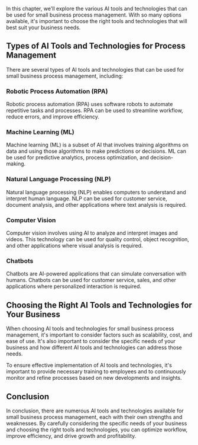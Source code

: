 

In this chapter, we'll explore the various AI tools and technologies that can be used for small business process management. With so many options available, it's important to choose the right tools and technologies that will best suit your business needs.

Types of AI Tools and Technologies for Process Management
---------------------------------------------------------

There are several types of AI tools and technologies that can be used for small business process management, including:

### Robotic Process Automation (RPA)

Robotic process automation (RPA) uses software robots to automate repetitive tasks and processes. RPA can be used to streamline workflow, reduce errors, and improve efficiency.

### Machine Learning (ML)

Machine learning (ML) is a subset of AI that involves training algorithms on data and using those algorithms to make predictions or decisions. ML can be used for predictive analytics, process optimization, and decision-making.

### Natural Language Processing (NLP)

Natural language processing (NLP) enables computers to understand and interpret human language. NLP can be used for customer service, document analysis, and other applications where text analysis is required.

### Computer Vision

Computer vision involves using AI to analyze and interpret images and videos. This technology can be used for quality control, object recognition, and other applications where visual analysis is required.

### Chatbots

Chatbots are AI-powered applications that can simulate conversation with humans. Chatbots can be used for customer service, sales, and other applications where personalized interaction is required.

Choosing the Right AI Tools and Technologies for Your Business
--------------------------------------------------------------

When choosing AI tools and technologies for small business process management, it's important to consider factors such as scalability, cost, and ease of use. It's also important to consider the specific needs of your business and how different AI tools and technologies can address those needs.

To ensure effective implementation of AI tools and technologies, it's important to provide necessary training to employees and to continuously monitor and refine processes based on new developments and insights.

Conclusion
----------

In conclusion, there are numerous AI tools and technologies available for small business process management, each with their own strengths and weaknesses. By carefully considering the specific needs of your business and choosing the right tools and technologies, you can optimize workflow, improve efficiency, and drive growth and profitability.
